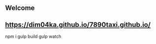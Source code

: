 ﻿## Welcome 
https://dim04ka.github.io/7890taxi.github.io/
----------
npm i
gulp build
gulp watch


